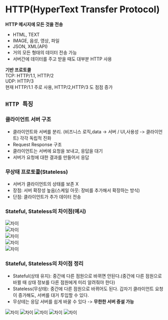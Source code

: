 # HTTP(HyperText Transfer Protocol)  
**HTTP 메시지에 모든 것을 전송**  
- HTML, TEXT  
- IMAGE, 음성, 영상, 파일  
- JSON, XML(API)  
- 거의 모든 형태의 데이터 전송 가능  
- 서버간에 데이터를 주고 받을 때도 대부분 HTTP 사용  

**기반 프로토콜**  
TCP: HTTP/1.1, HTTP/2  
UDP: HTTP/3  
현재 HTTP/1.1 주로 사용, HTTP/2,HTTP/3 도 점점 증가  

## `HTTP 특징`
### 클라이언트 서버 구조
- 클라이언트와 서버를 분리. (비즈니스 로직,data -> 서버 / UI,사용성 -> 클라이언트) 각각 독립적 진화  
- Request Response 구조  
- 클라이언트는 서버에 요청을 보내고, 응답을 대기  
- 서버가 요청에 대한 결과를 만들어서 응답  

### 무상태 프로토콜(Stateless)  
- 서버가 클라이언트의 상태를 보존 X  
- 장점: 서버 확장성 높음(스케일 아웃: 장비를 추가해서 확장하는 방식)  
- 단점: 클라이언트가 추가 데이터 전송  

### Stateful, Stateless의 차이점(예시)
![차이](https://github.com/euichanhwang/CS_study/blob/main/img/3.http.pdf-9.jpg)  
![차이](https://github.com/euichanhwang/CS_study/blob/main/img/3.http.pdf-10.jpg)  
![차이](https://github.com/euichanhwang/CS_study/blob/main/img/3.http.pdf-11.jpg)  
![차이](https://github.com/euichanhwang/CS_study/blob/main/img/3.http.pdf-12.jpg)  
![차이](https://github.com/euichanhwang/CS_study/blob/main/img/3.http.pdf-13.jpg)  

### Stateful, Stateless의 차이점 정리
- Stateful(상태 유지): 중간에 다른 점원으로 바뀌면 안된다.(중간에 다른 점원으로 바뀔 때 상태 정보를 다른 점원에게 미리 알려줘야 한다)  
- Stateless(무상태): 중간에 다른 점원으로 바뀌어도 된다. 갑자기 클라이언트 요청이 증가해도, 서버를 대거 투입할 수 있다.    
- 무상테는 응답 서버를 쉽게 바꿀 수 있다 -> **무한한 서버 증설 가능**  

![차이](https://github.com/euichanhwang/CS_study/blob/main/img/3.http.pdf-15.jpg)
![차이](https://github.com/euichanhwang/CS_study/blob/main/img/3.http.pdf-16.jpg)
![차이](https://github.com/euichanhwang/CS_study/blob/main/img/3.http.pdf-17.jpg)
![차이](https://github.com/euichanhwang/CS_study/blob/main/img/3.http.pdf-18.jpg)
![차이](https://github.com/euichanhwang/CS_study/blob/main/img/3.http.pdf-19.jpg)



